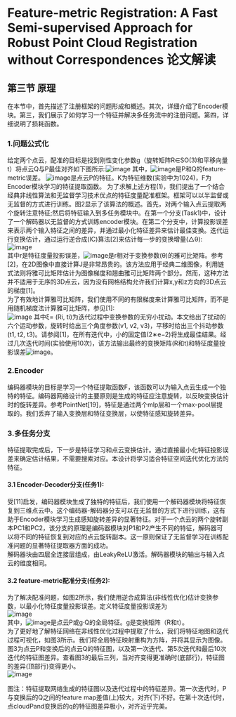 # Feature-metric Registration: A Fast Semi-supervised Approach for Robust Point Cloud Registration without Correspondences 论文解读  

## 第三节 原理  
在本节中，首先描述了注册框架的问题形成和概述。其次，详细介绍了Encoder模块。第三，我们展示了如何学习一个特征并解决多任务流中的注册问题。第四，详细说明了损耗函数。  
### 1.问题公式化  
给定两个点云，配准的目标是找到刚性变化参数g（旋转矩阵R∈SO(3)和平移向量t）将点云Q与P最佳对齐如下图所示:![image](https://user-images.githubusercontent.com/74122331/138546569-89b72dfd-57b8-4bff-82d8-cd353db6a425.png)
其中，![image](https://user-images.githubusercontent.com/74122331/138547372-fba3e0aa-1226-4309-a3c3-826354e1d24f.png)是P和Q的feature-metric误差。
![image](https://user-images.githubusercontent.com/74122331/138547398-da3233db-587f-45ef-84b7-58a8914f16f7.png)是点云P的特征。K为特征维数(实验中为1024)，F为Encoder模块学习的特征提取函数。
为了求解上述方程(1)，我们提出了一个结合经典非线性算法和无监督学习技术优点的特征度量配准框架。框架可以以半监督或无监督的方式进行训练。图2显示了该算法的概述。首先，对两个输入点云提取两个旋转注意特征;然后将特征输入到多任务模块中。在第一个分支(Task1)中，设计了一个解码器以无监督的方式训练encoder模块。在第二个分支中，计算投影误差来表示两个输入特征之间的差异，并通过最小化特征差异来估计最佳变换。迭代运行变换估计，通过运行逆合成(IC)算法[2]来估计每一步的变换增量(△θ):
![image](https://user-images.githubusercontent.com/74122331/138547440-0fd4bd99-9b57-4f49-ac59-375c57fdbe21.png)  
其中r是特征度量投影误差，![image](https://user-images.githubusercontent.com/74122331/138547456-88a92a7d-b4ad-4f28-9c6d-bbcf30b69c01.png)是r相对于变换参数(θ)的雅可比矩阵。参考[2]，在2D图像中直接计算J是非常昂贵的。该方法应用于经典二维图像，利用链式法则将雅可比矩阵估计为图像梯度和翘曲雅可比矩阵两个部分。然而，这种方法并不适用于无序的3D点云，因为没有网格结构允许我们计算x,y和z方向的3D点云的梯度[1]。  
为了有效地计算雅可比矩阵，我们使用不同的有限梯度来计算雅可比矩阵，而不是用随机梯度法计算雅可比矩阵，参见[1]:  
![image](https://user-images.githubusercontent.com/74122331/138547465-1c16bd42-332a-4d20-927c-356f8b6ea445.png)
其中ξ= (Ri, ti)为迭代过程中变换参数的无穷小扰动。本文给出了扰动的六个运动参数，旋转时给出三个角度参数(v1, v2, v3)，平移时给出三个抖动参数(t1, t2, t3)。请参阅[1]，在所有迭代中，小的固定值(2∗e−2)将生成最佳结果。经过几次迭代时间(实验使用10次)，该方法输出最终的变换矩阵(R和t)和特征度量投影误差![image](https://user-images.githubusercontent.com/74122331/138547488-8f56b885-93c3-4da4-9464-2c688a8dab92.png)。  
### 2.Encoder  
编码器模块的目标是学习一个特征提取函数F，该函数可以为输入点云生成一个独特的特征。编码器网络设计的主要原则是生成的特征应注意旋转，以反映变换估计时的旋转差异。参考PointNet[19]，特征是通过两个mlp层和一个max-pool层提取的。我们丢弃了输入变换层和特征变换层，以使特征感知旋转差异。  
### 3.多任务分支  
特征提取完成后，下一步是特征学习和点云变换估计。通过直接最小化特征投影误差来确定估计结果，不需要搜索对应。本设计将学习适合特征空间迭代优化方法的特征。  
#### 3.1 Encoder-Decoder分支(任务1):    
受[11]启发，编码器模块生成了独特的特征后，我们使用一个解码器模块将特征恢复到三维点云中。这个编码器-解码器分支可以在无监督的方式下进行训练，这有助于Encoder模块学习生成感知旋转差异的显著特征。对于一个点云的两个旋转副本PC1和PC2，该分支的原理是编码器模块对P1和P2产生不同的特征，解码器可以将不同的特征恢复到对应的点云旋转副本。这一原则保证了无监督学习在训练配准问题的显著特征提取器方面的成功。  
解码器块由四层全连接层组成，由LeakyReLU激活。解码器模块的输出与输入点云的维度相同。  
#### 3.2 feature-metric配准分支(任务2):  
为了解决配准问题，如图2所示，我们使用逆合成算法(非线性优化)估计变换参数，以最小化特征度量投影误差。定义特征度量投影误差为  
![image](https://user-images.githubusercontent.com/74122331/138547726-1df555e0-505c-43e2-92a0-c07e761ad008.png)  
其中，![image](https://user-images.githubusercontent.com/74122331/138547730-dd7b8cfb-1063-45a3-b169-da32244c8c02.png)是点云P或g·Q的全局特征。g是变换矩阵（R和t）。  
为了更好地了解特征网络在非线性优化过程中提取了什么，我们将特征地图和迭代过程可视化，如图3所示。我们将全局特征映射重构为方阵，并将其显示为图像。图3为点云P和变换后的点云Q的特征图，以及第一次迭代、第5次迭代和最后10次迭代的特征图差异。查看图3的最后三列，当对齐变得更准确时(底部行)，特征图的差异(顶部行)变得更小。  
 ![image](https://user-images.githubusercontent.com/74122331/138547922-dcafba19-b744-4aed-b2ce-2c63eb850806.png)

图注：特征提取网络生成的特征图以及迭代过程中的特征差异。第一次迭代时，P与变换后的Q之间的feature map差值(上)较大，对齐(下)不好。在第十次迭代时，点cloudPand变换后的q的特征图差异极小，对齐近乎完美。  



